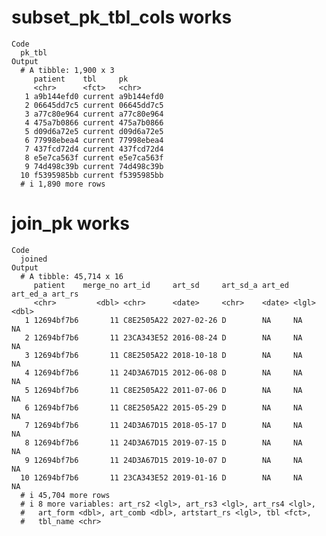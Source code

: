 # subset_pk_tbl_cols works

    Code
      pk_tbl
    Output
      # A tibble: 1,900 x 3
         patient    tbl     pk        
         <chr>      <fct>   <chr>     
       1 a9b144efd0 current a9b144efd0
       2 06645dd7c5 current 06645dd7c5
       3 a77c80e964 current a77c80e964
       4 475a7b0866 current 475a7b0866
       5 d09d6a72e5 current d09d6a72e5
       6 77998ebea4 current 77998ebea4
       7 437fcd72d4 current 437fcd72d4
       8 e5e7ca563f current e5e7ca563f
       9 74d498c39b current 74d498c39b
      10 f5395985bb current f5395985bb
      # i 1,890 more rows

# join_pk works

    Code
      joined
    Output
      # A tibble: 45,714 x 16
         patient    merge_no art_id     art_sd     art_sd_a art_ed art_ed_a art_rs
         <chr>         <dbl> <chr>      <date>     <chr>    <date> <lgl>     <dbl>
       1 12694bf7b6       11 C8E2505A22 2027-02-26 D        NA     NA           NA
       2 12694bf7b6       11 23CA343E52 2016-08-24 D        NA     NA           NA
       3 12694bf7b6       11 C8E2505A22 2018-10-18 D        NA     NA           NA
       4 12694bf7b6       11 24D3A67D15 2012-06-08 D        NA     NA           NA
       5 12694bf7b6       11 C8E2505A22 2011-07-06 D        NA     NA           NA
       6 12694bf7b6       11 C8E2505A22 2015-05-29 D        NA     NA           NA
       7 12694bf7b6       11 24D3A67D15 2018-05-17 D        NA     NA           NA
       8 12694bf7b6       11 24D3A67D15 2019-07-15 D        NA     NA           NA
       9 12694bf7b6       11 24D3A67D15 2019-10-07 D        NA     NA           NA
      10 12694bf7b6       11 23CA343E52 2019-01-16 D        NA     NA           NA
      # i 45,704 more rows
      # i 8 more variables: art_rs2 <lgl>, art_rs3 <lgl>, art_rs4 <lgl>,
      #   art_form <dbl>, art_comb <dbl>, artstart_rs <lgl>, tbl <fct>,
      #   tbl_name <chr>

